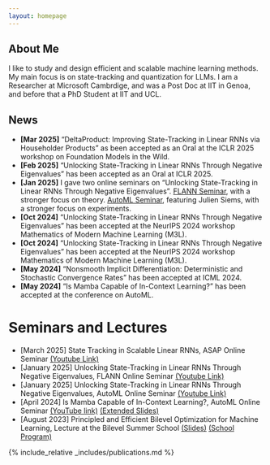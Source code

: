 ```yaml
---
layout: homepage
---
```


## About Me

I like to study and design efficient and scalable machine learning methods. 
My main focus is on state-tracking and quantization for LLMs. I am a Researcher at Microsoft Cambrdige, and was a Post Doc at IIT in Genoa,
and before that a PhD Student at IIT and UCL.

<!-- ## Research Interests

- **Computer Vision:** image recognition, image generation, video captioning
- **Machine Learning:** meta-learning, incremental learning, transfer learning -->

## News
- **[Mar 2025]**  “DeltaProduct: Improving State-Tracking in Linear RNNs via Householder Products” as been accepted as an Oral at the ICLR 2025 workshop on Foundation Models in the Wild.
- **[Feb 2025]**  “Unlocking State-Tracking in Linear RNNs Through Negative Eigenvalues” has been accepted as an Oral at ICLR 2025.
- **[Jan 2025]**  I gave two online seminars on “Unlocking State-Tracking in Linear RNNs Through Negative Eigenvalues”. [FLANN Seminar](https://youtu.be/mGtt4bJ4RiE?si=PmAqiNJQMdOxvqdY),  with a stronger focus on theory. [AutoML Seminar](https://youtu.be/E2qBhMmjspU?si=lScFUuZ59_c6rZCc), featuring Julien Siems, with a stronger focus on experiments. 
- **[Oct 2024]**  “Unlocking State-Tracking in Linear RNNs Through Negative Eigenvalues” has been accepted at the NeurIPS 2024 workshop Mathematics of Modern Machine Learning (M3L).
- **[Oct 2024]**  “Unlocking State-Tracking in Linear RNNs Through Negative Eigenvalues” has been accepted at the NeurIPS 2024 workshop Mathematics of Modern Machine Learning (M3L).
- **[May 2024]**  “Nonsmooth Implicit Differentiation: Deterministic and Stochastic Convergence Rates” has been accepted at ICML 2024.
- **[May 2024]** “Is Mamba Capable of In-Context Learning?” has been accepted at the conference on AutoML.

<!-- - **[April 2024]** Julien and I gave a talk at the AutoML Online Seminar on the work "Is Mamba Capable of In-Context Learning?" [(YouTube link)](https://www.youtube.com/watch?v=q5-RPiBP2Bs) [(Extended Slides)](https://docs.google.com/presentation/d/e/2PACX-1vSU577DacRC1VDjMmqmY_JMiATDxc3JRPSgDzrM_QDqf3ZjE64IXcXvBAmHm14TAQXbCtptFsSkokFz/pub?start=false&loop=false&delayms=3000&slide=id.p)
- **[March 2024]** Our paper “Is Mamba Capable of In-Context Learning?” has been accepted at the ICLR 2024 Workshop on Mathematical and Empirical Understanding of Foundation Models (ME-FoMo). -->

# Seminars and Lectures
- [March 2025] State Tracking in Scalable Linear RNNs, ASAP Online Seminar
[(Youtube Link)](https://www.youtube.com/watch?v=R_0vSJvhvWg)
- [January 2025] Unlocking State-Tracking in Linear RNNs Through Negative Eigenvalues, FLANN Online Seminar
[(Youtube Link)](https://youtu.be/mGtt4bJ4RiE?si=PmAqiNJQMdOxvqdY)
- [January 2025] Unlocking State-Tracking in Linear RNNs Through Negative Eigenvalues, AutoML Online Seminar
[(Youtube Link)](https://youtu.be/E2qBhMmjspU?si=lScFUuZ59_c6rZCc)
- [April 2024] Is Mamba Capable of In-Context Learning?, AutoML Online Seminar [(YouTube link)](https://www.youtube.com/watch?v=q5-RPiBP2Bs) [(Extended Slides)](https://docs.google.com/presentation/d/e/2PACX-1vSU577DacRC1VDjMmqmY_JMiATDxc3JRPSgDzrM_QDqf3ZjE64IXcXvBAmHm14TAQXbCtptFsSkokFz/pub?start=false&loop=false&delayms=3000&slide=id.p)
- [August 2023]  Principled and Efficient Bilevel Optimization for Machine Learning, Lecture at the Bilevel Summer School [(Slides)](assets/files/Bilevel_Summer_School.pdf) [(School Program)](https://www.bilevelconference2023.org/school-program)


{% include_relative _includes/publications.md %}



<!-- {% include_relative _includes/services.md %} -->
